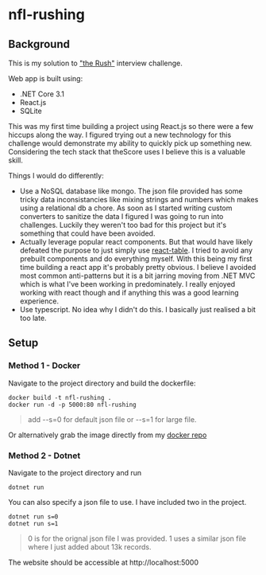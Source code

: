 # nfl-rushing
## Background
This is my solution to  ["the Rush"](https://github.com/tsicareers/nfl-rushing) interview challenge. 

Web app is built using:
* .NET Core 3.1
* React.js
* SQLite

This was my first time building a project using React.js so there were a few hiccups along the way. I figured trying out a new technology for this challenge would demonstrate my ability to quickly pick up something new. Considering the tech stack that theScore uses I believe this is a valuable skill.

Things I would do differently:
* Use a NoSQL database like mongo. The json file provided has some tricky data inconsistancies like mixing strings and numbers which makes using a relational db a chore. As soon as I started writing custom converters to sanitize the data I figured I was going to run into challenges. Luckily they weren't too bad for this project but it's something that could have been avoided.
* Actually leverage popular react components. But that would have likely defeated the purpose to just simply use [react-table](https://react-table.tanstack.com/). I tried to avoid any prebuilt components and do everything myself. With this being my first time building a react app it's probably pretty obvious. I believe I avoided most common anti-patterns but it is a bit jarring moving from .NET MVC which is what I've been working in predominately. I really enjoyed working with react though and if anything this was a good learning experience.
* Use typescript. No idea why I didn't do this. I basically just realised a bit too late.

## Setup
### Method 1 - Docker

Navigate to the project directory and build the dockerfile:

```
docker build -t nfl-rushing .
docker run -d -p 5000:80 nfl-rushing
```
> add --s=0 for default json file or --s=1 for large file.

Or alternatively grab the image directly from my [docker repo](https://hub.docker.com/r/trigs01/work/tags)

### Method 2 - Dotnet

Navigate to the project directory and run

```
dotnet run
```

You can also specify a json file to use. I have included two in the project. 
```
dotnet run s=0
dotnet run s=1
```
> 0 is for the orignal json file I was provided. 1 uses a similar json file where I just added about 13k records.

The website should be accessible at http://localhost:5000
